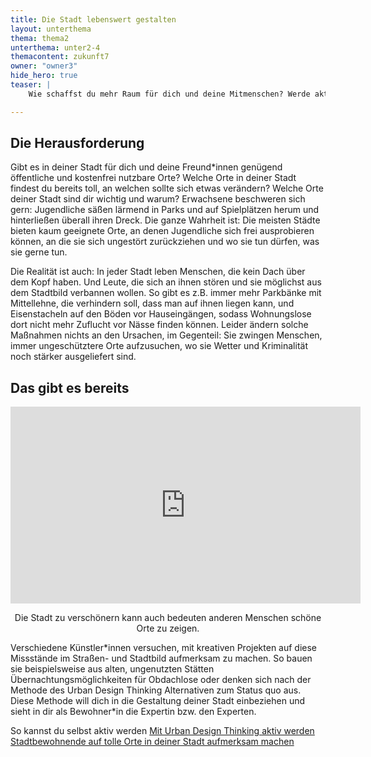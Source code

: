 ```yaml
---
title: Die Stadt lebenswert gestalten
layout: unterthema
thema: thema2
unterthema: unter2-4
themacontent: zukunft7
owner: "owner3"
hide_hero: true
teaser: |
    Wie schaffst du mehr Raum für dich und deine Mitmenschen? Werde aktiv und lerne von anderen Projekten

---
```


## Die Herausforderung
Gibt es in deiner Stadt für dich und deine Freund\*innen genügend öffentliche und kostenfrei nutzbare Orte? Welche Orte in deiner Stadt findest du bereits toll, an welchen sollte sich etwas verändern? Welche Orte deiner Stadt sind dir wichtig und warum?
Erwachsene beschweren sich gern: Jugendliche säßen lärmend in Parks und auf Spielplätzen herum und hinterließen überall ihren Dreck. Die ganze Wahrheit ist: Die meisten Städte bieten kaum geeignete Orte, an denen Jugendliche sich frei ausprobieren können, an die sie sich ungestört zurückziehen und wo sie tun dürfen, was sie gerne tun.

Die Realität ist auch: In jeder Stadt leben Menschen, die kein Dach über dem Kopf haben. Und Leute, die sich an ihnen stören und sie möglichst aus dem Stadtbild verbannen wollen. So gibt es z.B. immer mehr Parkbänke mit Mittellehne, die verhindern soll, dass man auf ihnen liegen kann, und Eisenstacheln auf den Böden vor Hauseingängen, sodass Wohnungslose dort nicht mehr Zuflucht vor Nässe finden können. Leider ändern solche Maßnahmen nichts an den Ursachen, im Gegenteil: Sie zwingen Menschen, immer ungeschütztere Orte aufzusuchen, wo sie Wetter und Kriminalität noch stärker ausgeliefert sind.

## Das gibt es bereits
<div class="videoiframe"><iframe width="560" height="315" src="https://www.youtube-nocookie.com/embed/Vi-UXH2dCGI" frameborder="0" allow="accelerometer; autoplay; encrypted-media; gyroscope; picture-in-picture" allowfullscreen></iframe></div>
<center><p>Die Stadt zu verschönern kann auch bedeuten anderen Menschen schöne Orte zu zeigen.</p></center>

Verschiedene Künstler\*innen versuchen, mit kreativen Projekten auf diese Missstände im Straßen- und Stadtbild aufmerksam zu machen. So bauen sie beispielsweise aus alten, ungenutzten Stätten Übernachtungsmöglichkeiten für Obdachlose oder denken sich nach der Methode des Urban Design Thinking Alternativen zum Status quo aus. Diese Methode will dich in die Gestaltung deiner Stadt einbeziehen und sieht in dir als Bewohner\*in die Expertin bzw. den Experten.

<p class="link-list">
    <span class="link-list-headline">So kannst du selbst aktiv werden</span>
        <a class="external-link" href="http://www.urbandesignthinking.net/wp-content/uploads/2016/12/Urban_Design_Thinking.pdf" target="_blank">Mit Urban Design Thinking aktiv werden</a>
        <a class="external-link" href="https://stadtsache.de/index.php?preview=false" target="_blank">Stadtbewohnende auf tolle Orte in deiner Stadt aufmerksam machen</a>
</p>